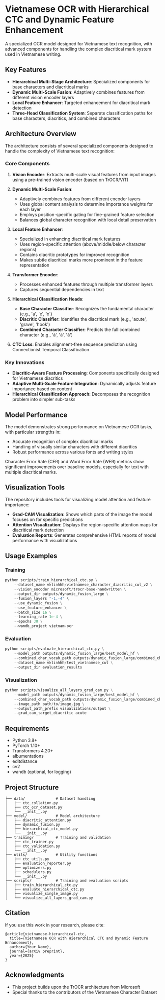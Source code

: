# Vietnamese OCR with Hierarchical CTC and Dynamic Feature Enhancement

A specialized OCR model designed for Vietnamese text recognition, with advanced components for handling the complex diacritical mark system used in Vietnamese writing.

## Key Features

- **Hierarchical Multi-Stage Architecture**: Specialized components for base characters and diacritical marks
- **Dynamic Multi-Scale Fusion**: Adaptively combines features from different vision encoder layers
- **Local Feature Enhancer**: Targeted enhancement for diacritical mark detection
- **Three-Head Classification System**: Separate classification paths for base characters, diacritics, and combined characters

## Architecture Overview

The architecture consists of several specialized components designed to handle the complexity of Vietnamese text recognition:

### Core Components

1. **Vision Encoder**: Extracts multi-scale visual features from input images using a pre-trained vision encoder (based on TrOCR/ViT)

2. **Dynamic Multi-Scale Fusion**:
   - Adaptively combines features from different encoder layers
   - Uses global content analysis to determine importance weights for each layer
   - Employs position-specific gating for fine-grained feature selection
   - Balances global character recognition with local detail preservation

3. **Local Feature Enhancer**:
   - Specialized in enhancing diacritical mark features
   - Uses region-specific attention (above/middle/below character regions)
   - Contains diacritic prototypes for improved recognition
   - Makes subtle diacritical marks more prominent in the feature representation

4. **Transformer Encoder**:
   - Processes enhanced features through multiple transformer layers
   - Captures sequential dependencies in text

5. **Hierarchical Classification Heads**:
   - **Base Character Classifier**: Recognizes the fundamental character (e.g., 'a', 'e', 'o')
   - **Diacritic Classifier**: Identifies the diacritical mark (e.g., 'acute', 'grave', 'hook')
   - **Combined Character Classifier**: Predicts the full combined character (e.g., 'á', 'à', 'ả')

6. **CTC Loss**: Enables alignment-free sequence prediction using Connectionist Temporal Classification

### Key Innovations

- **Diacritic-Aware Feature Processing**: Components specifically designed for Vietnamese diacritics
- **Adaptive Multi-Scale Feature Integration**: Dynamically adjusts feature importance based on content
- **Hierarchical Classification Approach**: Decomposes the recognition problem into simpler sub-tasks

## Model Performance

The model demonstrates strong performance on Vietnamese OCR tasks, with particular strengths in:

- Accurate recognition of complex diacritical marks
- Handling of visually similar characters with different diacritics
- Robust performance across various fonts and writing styles

Character Error Rate (CER) and Word Error Rate (WER) metrics show significant improvements over baseline models, especially for text with multiple diacritical marks.

## Visualization Tools

The repository includes tools for visualizing model attention and feature importance:

- **Grad-CAM Visualization**: Shows which parts of the image the model focuses on for specific predictions
- **Attention Visualization**: Displays the region-specific attention maps for diacritical mark detection
- **Evaluation Reports**: Generates comprehensive HTML reports of model performance with visualizations

## Usage Examples

### Training

```python
python scripts/train_hierarchical_ctc.py \
    --dataset_name vklinhhh/vietnamese_character_diacritic_cwl_v2 \
    --vision_encoder microsoft/trocr-base-handwritten \
    --output_dir outputs/dynamic_fusion_large \
    --fusion_layers "-1,-4" \
    --use_dynamic_fusion \
    --use_feature_enhancer \
    --batch_size 16 \
    --learning_rate 1e-4 \
    --epochs 30 \
    --wandb_project vietnam-ocr
```

### Evaluation

```python
python scripts/evaluate_hierarchical_ctc.py \
    --model_path outputs/dynamic_fusion_large/best_model_hf \
    --combined_char_vocab_path outputs/dynamic_fusion_large/combined_char_vocab.json \
    --dataset_name vklinhhh/test_vietnamese_cwl \
    --output_dir evaluation_results
```

### Visualization

```python
python scripts/visualize_all_layers_grad_cam.py \
    --model_path outputs/dynamic_fusion_large/best_model_hf \
    --combined_char_vocab_path outputs/dynamic_fusion_large/combined_char_vocab.json \
    --image_path path/to/image.jpg \
    --output_path_prefix visualizations/output \
    --grad_cam_target_diacritic acute
```

## Requirements

- Python 3.8+
- PyTorch 1.10+
- Transformers 4.20+
- albumentations
- editdistance
- cv2
- wandb (optional, for logging)

## Project Structure

```
├── data/              # Dataset handling
│   ├── ctc_collation.py
│   ├── ctc_ocr_dataset.py
│   └── __init__.py
├── model/             # Model architecture
│   ├── diacritic_attention.py
│   ├── dynamic_fusion.py
│   ├── hierarchical_ctc_model.py
│   └── __init__.py
├── training/          # Training and validation
│   ├── ctc_trainer.py
│   ├── ctc_validation.py
│   └── __init__.py
├── utils/             # Utility functions
│   ├── ctc_utils.py
│   ├── evaluation_reporter.py
│   ├── optimizers.py
│   ├── schedulers.py
│   └── __init__.py
├── scripts/           # Training and evaluation scripts
│   ├── train_hierarchical_ctc.py
│   ├── evaluate_hierarchical_ctc.py
│   ├── visualize_single_image.py
│   └── visualize_all_layers_grad_cam.py
```

## Citation

If you use this work in your research, please cite:

```
@article{vietnamese-hierarchical-ctc,
  title={Vietnamese OCR with Hierarchical CTC and Dynamic Feature Enhancement},
  author={Your Name},
  journal={arXiv preprint},
  year={2025}
}
```

## Acknowledgments

- This project builds upon the TrOCR architecture from Microsoft
- Special thanks to the contributors of the Vietnamese Character Dataset
